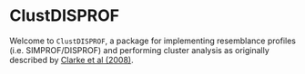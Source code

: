 # ClustDISPROF
Welcome to `ClustDISPROF`, a package for implementing resemblance profiles (i.e. SIMPROF/DISPROF) and performing cluster analysis as originally described by [Clarke et al (2008)](https://doi.org/10.1016/j.jembe.2008.07.009).

